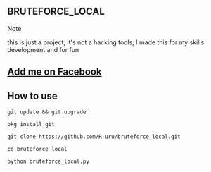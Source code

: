 ## BRUTEFORCE_LOCAL
> [!NOTE]
> this is just a project, it's not a hacking tools, I made this for my skills development and for fun
## <a href="https://www.facebook.com/ruruonfb" target="_blank">Add me on Facebook</a>
## How to use
```
git update && git upgrade
```

```
pkg install git
```

```
git clone https://github.com/R-uru/bruteforce_local.git
```

```
cd bruteforce_local
```

```
python bruteforce_local.py
```

